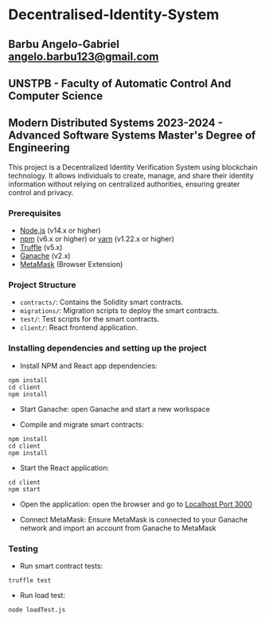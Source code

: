 # Decentralised-Identity-System
## Barbu Angelo-Gabriel angelo.barbu123@gmail.com
## UNSTPB - Faculty of Automatic Control And Computer Science
## Modern Distributed Systems 2023-2024 - Advanced Software Systems Master's Degree of Engineering

This project is a Decentralized Identity Verification System using blockchain technology. It allows individuals to create, manage, and share their identity information without relying on centralized authorities, ensuring greater control and privacy.

### Prerequisites
- [Node.js](https://nodejs.org/) (v14.x or higher)
- [npm](https://www.npmjs.com/) (v6.x or higher) or [yarn](https://yarnpkg.com/) (v1.22.x or higher)
- [Truffle](https://www.trufflesuite.com/truffle) (v5.x)
- [Ganache](https://www.trufflesuite.com/ganache) (v2.x)
- [MetaMask](https://metamask.io/) (Browser Extension)

### Project Structure
- `contracts/`: Contains the Solidity smart contracts.
- `migrations/`: Migration scripts to deploy the smart contracts.
- `test/`: Test scripts for the smart contracts.
- `client/`: React frontend application.

### Installing dependencies and setting up the project
- Install NPM and React app dependencies:
```
npm install
cd client
npm install
```

- Start Ganache: open Ganache and start a new workspace

- Compile and migrate smart contracts:
```
npm install
cd client
npm install
```

- Start the React application:
```
cd client
npm start
```

- Open the application: open the browser and go to [Localhost Port 3000](http://localhost:3000/)

- Connect MetaMask: Ensure MetaMask is connected to your Ganache network and import an account from Ganache to MetaMask

### Testing
- Run smart contract tests:
```
truffle test
```

- Run load test:
```
node loadTest.js
```


